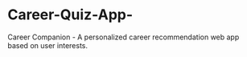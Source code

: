 # Career-Quiz-App-
Career Companion - A personalized career recommendation web app based on user interests.
